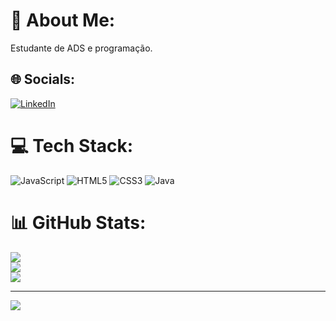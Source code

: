 # 💫 About Me:
Estudante de ADS e programação.


## 🌐 Socials:
[![LinkedIn](https://img.shields.io/badge/LinkedIn-%230077B5.svg?logo=linkedin&logoColor=white)](https://linkedin.com/in/https://www.linkedin.com/in/deybson-fellipe-015474254/) 

# 💻 Tech Stack:
![JavaScript](https://img.shields.io/badge/javascript-%23323330.svg?style=plastic&logo=javascript&logoColor=%23F7DF1E) ![HTML5](https://img.shields.io/badge/html5-%23E34F26.svg?style=plastic&logo=html5&logoColor=white) ![CSS3](https://img.shields.io/badge/css3-%231572B6.svg?style=plastic&logo=css3&logoColor=white) ![Java](https://img.shields.io/badge/java-%23ED8B00.svg?style=plastic&logo=java&logoColor=white)
# 📊 GitHub Stats:
![](https://github-readme-stats.vercel.app/api?username=DeybsonFellipe&theme=buefy&hide_border=false&include_all_commits=false&count_private=false)<br/>
![](https://github-readme-streak-stats.herokuapp.com/?user=DeybsonFellipe&theme=buefy&hide_border=false)<br/>
![](https://github-readme-stats.vercel.app/api/top-langs/?username=DeybsonFellipe&theme=buefy&hide_border=false&include_all_commits=false&count_private=false&layout=compact)

---
[![](https://visitcount.itsvg.in/api?id=DeybsonFellipe&icon=0&color=0)](https://visitcount.itsvg.in)

<!-- Proudly created with GPRM ( https://gprm.itsvg.in ) -->
